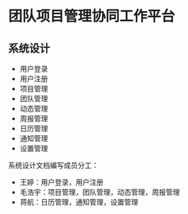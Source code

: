 # 团队项目管理协同工作平台

## 系统设计

+ 用户登录
+ 用户注册
+ 项目管理
+ 团队管理
+ 动态管理
+ 周报管理
+ 日历管理
+ 通知管理
+ 设置管理

系统设计文档编写成员分工：

+ 王婷：用户登录，用户注册
+ 毛浩宇：项目管理，团队管理，动态管理，周报管理
+ 蒋航：日历管理，通知管理，设置管理
